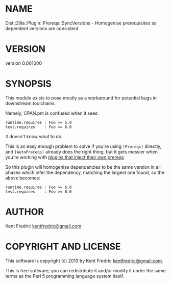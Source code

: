 # NAME

Dist::Zilla::Plugin::Prereqs::SyncVersions - Homogenise prerequisites so dependent versions are consistent

# VERSION

version 0.001000

# SYNOPSIS

This module exists to pose mostly as a workaround for potential bugs in downstream toolchains.

Namely, CPAN.pm is confused when it sees:

    runtime.requires : Foo >= 5.0
    test.requires    : Foo >= 6.0

It doesn't know what to do.

This is an easy enough problem to solve if you're using `[Prereqs]` directly,
and `[AutoPrereqs]` already does the right thing, but it gets messier
when you're working with [plugins that inject their own prereqs](https://github.com/dagolden/Path-Tiny/commit/c620171db96597456a182ea6088a24d8de5debf6)

So this plugin will homogenise dependencies to be the same version in all phases
which infer the dependency, matching the largest one found, so the above becomes:

    runtime.requires : Foo >= 6.0
    test.requires    : Foo >= 6.0

# AUTHOR

Kent Fredric <kentfredric@gmail.com>

# COPYRIGHT AND LICENSE

This software is copyright (c) 2013 by Kent Fredric <kentfredric@gmail.com>.

This is free software; you can redistribute it and/or modify it under
the same terms as the Perl 5 programming language system itself.
